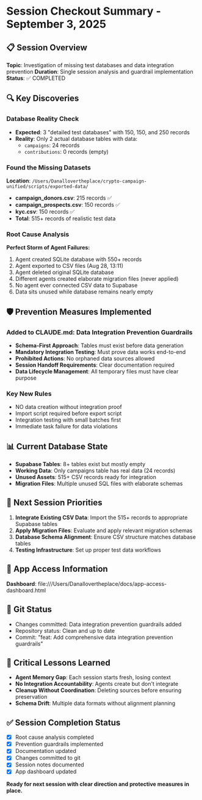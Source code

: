# Session Checkout Summary - September 3, 2025

## 📋 Session Overview
**Topic**: Investigation of missing test databases and data integration prevention
**Duration**: Single session analysis and guardrail implementation
**Status**: ✅ COMPLETED

## 🔍 Key Discoveries

### Database Reality Check
- **Expected**: 3 "detailed test databases" with 150, 150, and 250 records
- **Reality**: Only 2 actual database tables with data:
  - `campaigns`: 24 records
  - `contributions`: 0 records (empty)

### Found the Missing Datasets
**Location**: `/Users/Danallovertheplace/crypto-campaign-unified/scripts/exported-data/`
- **campaign_donors.csv**: 215 records ✅
- **campaign_prospects.csv**: 150 records ✅  
- **kyc.csv**: 150 records ✅
- **Total**: 515+ records of realistic test data

### Root Cause Analysis
**Perfect Storm of Agent Failures:**
1. Agent created SQLite database with 550+ records
2. Agent exported to CSV files (Aug 28, 13:11)
3. Agent deleted original SQLite database
4. Different agents created elaborate migration files (never applied)
5. No agent ever connected CSV data to Supabase
6. Data sits unused while database remains nearly empty

## 🛡️ Prevention Measures Implemented

### Added to CLAUDE.md: Data Integration Prevention Guardrails
- **Schema-First Approach**: Tables must exist before data generation
- **Mandatory Integration Testing**: Must prove data works end-to-end
- **Prohibited Actions**: No orphaned data sources allowed
- **Session Handoff Requirements**: Clear documentation required
- **Data Lifecycle Management**: All temporary files must have clear purpose

### Key New Rules
- NO data creation without integration proof
- Import script required before export script
- Integration testing with small batches first
- Immediate task failure for data violations

## 📊 Current Database State
- **Supabase Tables**: 8+ tables exist but mostly empty
- **Working Data**: Only campaigns table has real data (24 records)
- **Unused Assets**: 515+ CSV records ready for integration
- **Migration Files**: Multiple unused SQL files with elaborate schemas

## 🎯 Next Session Priorities
1. **Integrate Existing CSV Data**: Import the 515+ records to appropriate Supabase tables
2. **Apply Migration Files**: Evaluate and apply relevant migration schemas
3. **Database Schema Alignment**: Ensure CSV structure matches database tables
4. **Testing Infrastructure**: Set up proper test data workflows

## 📱 App Access Information
**Dashboard**: file:///Users/Danallovertheplace/docs/app-access-dashboard.html

## 🔗 Git Status
- Changes committed: Data integration prevention guardrails added
- Repository status: Clean and up to date
- Commit: "feat: Add comprehensive data integration prevention guardrails"

## 🚨 Critical Lessons Learned
- **Agent Memory Gap**: Each session starts fresh, losing context
- **No Integration Accountability**: Agents create but don't integrate
- **Cleanup Without Coordination**: Deleting sources before ensuring preservation
- **Schema Drift**: Multiple data formats without alignment planning

## ✅ Session Completion Status
- [x] Root cause analysis completed
- [x] Prevention guardrails implemented
- [x] Documentation updated
- [x] Changes committed to git
- [x] Session notes documented
- [x] App dashboard updated

**Ready for next session with clear direction and protective measures in place.**